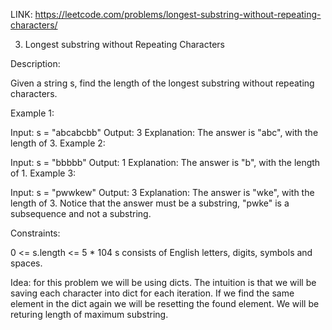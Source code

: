 LINK: https://leetcode.com/problems/longest-substring-without-repeating-characters/

3. Longest substring without Repeating Characters

Description:

Given a string s, find the length of the longest 
substring
 without repeating characters.

 

Example 1:

Input: s = "abcabcbb"
Output: 3
Explanation: The answer is "abc", with the length of 3.
Example 2:

Input: s = "bbbbb"
Output: 1
Explanation: The answer is "b", with the length of 1.
Example 3:

Input: s = "pwwkew"
Output: 3
Explanation: The answer is "wke", with the length of 3.
Notice that the answer must be a substring, "pwke" is a subsequence and not a substring.
 

Constraints:

0 <= s.length <= 5 * 104
s consists of English letters, digits, symbols and spaces.


Idea: for this problem we will be using dicts. The intuition is that we will be saving each character into dict for each iteration. If we find the same element in the dict again we will be resetting the found element. We will be returing length of maximum substring.